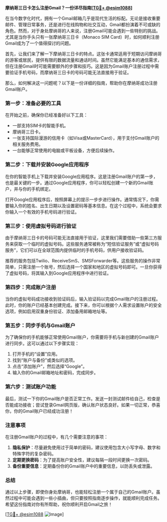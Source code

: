 **摩纳哥三日卡怎么注册Gmail？一份详尽指南[[TG💪+ @esim1088](https://t.me/s/esim1088)]**

在当今数字化时代，拥有一个Gmail邮箱几乎是现代生活的标配。无论是接收重要邮件、管理日常事务，还是进行在线购物和社交互动，Gmail都扮演着不可或缺的角色。然而，对于身处摩纳哥的人来说，注册Gmail可能会遇到一些特别的挑战。尤其是当你手头只有一张摩纳哥三日卡（Monaco SIM Card）时，如何顺利注册Gmail成为了一个值得探讨的问题。

首先，让我们来了解一下摩纳哥三日卡的特点。这张卡通常适用于短期访问摩纳哥的游客或居民，提供有限的数据流量和通话时间。虽然它能满足基本的通信需求，但在注册Gmail时可能需要额外的步骤和技巧。这是因为Gmail账户注册过程中需要验证手机号码，而摩纳哥三日卡的号码可能无法直接用于验证。

那么，如何解决这一问题呢？以下是一份详细的指南，帮助你在摩纳哥成功注册Gmail账户。

### **第一步：准备必要的工具**
在开始之前，确保你已经准备好以下工具：
- 一部支持SIM卡的智能手机。
- 摩纳哥三日卡。
- 一张支持国际漫游的信用卡（如Visa或MasterCard），用于支付Gmail账户的相关服务费用。
- 一台能够正常使用的电脑或平板设备，方便后续操作。

### **第二步：下载并安装Google应用程序**
在你的智能手机上下载并安装Google应用程序。这是注册Gmail账户的第一步，也是最关键的一步。通过Google应用程序，你可以轻松创建一个新的Gmail账户，并与你的手机绑定。

打开Google应用程序后，按照屏幕上的提示一步步进行操作。通常情况下，你需要输入你的姓名、出生日期以及设置密码等基本信息。在这个过程中，系统会要求你输入一个有效的手机号码进行验证。

### **第三步：使用虚拟号码进行验证**
由于摩纳哥三日卡的号码可能无法直接用于验证，这里我们需要借助一些第三方服务来获取一个临时的虚拟号码。这些服务通常被称为“短信验证服务”或“虚拟号码服务”，它们可以在全球范围内提供临时的手机号码，供用户接收验证码。

推荐的服务包括Twilio、ReceiveSmS、SMSForwarder等。这些服务的操作非常简单，只需注册一个账号，然后选择一个国家和地区的虚拟号码即可。一旦你获得了虚拟号码，将其输入到Google应用程序中进行验证。

### **第四步：完成账户注册**
当你的虚拟号码成功接收到验证码后，输入验证码以完成Gmail账户的注册过程。此时，你的账户已经基本创建完成。接下来，你可以根据个人需求设置账户的安全选项，例如启用双重身份验证、添加备用邮箱地址等。

### **第五步：同步手机与Gmail账户**
为了确保你的手机能够正常使用Gmail账户，你需要将手机与新创建的Gmail账户进行同步。这可以通过以下步骤实现：

1. 打开手机的“设置”应用。
2. 找到“账户与备份”或类似的选项。
3. 点击“添加账户”，然后选择“Google”。
4. 输入你的Gmail邮箱地址和密码，完成同步。

### **第六步：测试账户功能**
最后，测试一下你的Gmail账户是否正常工作。发送一封测试邮件给自己，检查是否能成功接收；尝试登录Gmail网页版，确认账户状态良好。如果一切正常，恭喜你，你的Gmail账户已经成功注册！

### **注意事项**
在注册Gmail账户的过程中，有几个需要注意的事项：
1. **隐私保护**：尽量避免使用过于简单的密码，建议使用包含大小写字母、数字和特殊字符的复杂密码。
2. **定期更换密码**：为了提高账户安全性，建议每隔一段时间更换一次密码。
3. **备份重要信息**：定期备份你的Gmail账户中的重要信息，以防丢失或泄露。

### **总结**
通过以上步骤，即使你身处摩纳哥，也能轻松注册一个属于自己的Gmail账户。虽然过程中可能会遇到一些小插曲，但只要按照指南逐步操作，就能顺利完成任务。希望这份指南对你有所帮助，祝你顺利开启Gmail之旅！

[[TG💪+ @esim1088](https://t.me/s/esim1088) ![Image](https://i.postimg.cc/4NQfJmqS/Snipaste-2025-05-13-00-14-12.png)]